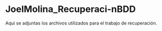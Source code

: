 # JoelMolina_Recuperaci-nBDD

Aqui se adjuntas los archivos utilizados para el trabajo de recuperación.
